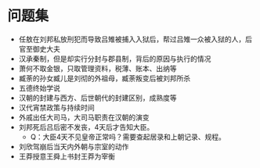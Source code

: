 # 问题集

* 任敖在刘邦私放刑犯而导致吕雉被捕入入狱后，帮过吕雉一众被入狱的人，后官至御史大夫
* 汉承秦制，但是却实行分封与郡县制，背后的原因与执行的情况
* 萧何不取金银，只取管理资料，税薄、账本、出纳等
* 臧荼的孙女臧儿是刘彻的外祖母，臧荼叛变后被刘邦所杀
* 五德终始学说
* 汉朝的封建与西方、后世朝代的封建区别，成熟度等
* 汉代宵禁政策与持续时间
* 外戚出任大司马，大司马职责在汉朝的演变
* 刘邦死后吕后密不发丧，4天后才告知大臣。
  * Q：大臣4天不见皇帝正常吗？需要查起居录和上朝记录、规程。
* 刘欣驾崩后当天内外朝与宗室的动作
* 王莽授意王舜上书封王莽为宰衡